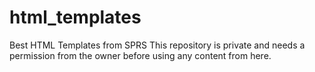 # html_templates
Best HTML Templates from SPRS
This repository is private and needs a permission from the owner before using any content from here.
